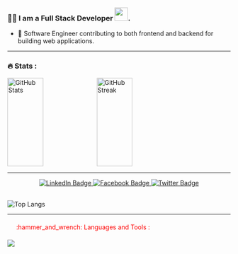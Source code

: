 ### :woman_technologist: I am a Full Stack Developer <img src="https://media.giphy.com/media/WUlplcMpOCEmTGBtBW/giphy.gif" width="30">.
- :telescope: Software Engineer contributing to both frontend and backend for building web applications.
  
<hr/>

### :fire: Stats :

<div style="display: flex; flex-direction: row;">
  <img src="https://github-readme-stats.vercel.app/api?username=mijaleta&show_icons=true&theme=radical" alt="GitHub Stats" style="width: 40%; height: 200px;">
  <img src="https://streak-stats.demolab.com?user=mijaleta&theme=algolia&hide_border=true&border_radius=15.6&date_format=j%20M%5B%20Y%5D" alt="GitHub Streak" style="width: 40%; height: 200px;">
</div>
<hr/>
<div id="badges" align="center"  >
  <a href="https://www.linkedin.com/in/miretu-jaleta-995b22231/">
    <img src="https://img.shields.io/badge/LinkedIn-blue?style=for-the-badge&logo=linkedin&logoColor=white" alt="LinkedIn Badge"/>
  </a>
  <a href="https://facebook.com/miretu-jaleta">
    <img src="https://img.shields.io/badge/FaceBook-red?style=for-the-badge&logo=facebook&logoColor=white" alt="Facebook Badge"/>
  </a>
  <a href="https://twitter.com/mijaletac">
    <img src="https://img.shields.io/badge/Twitter-blue?style=for-the-badge&logo=twitter&logoColor=white" alt="Twitter Badge"/>
  </a>
</div>

  <br/>



![Top Langs](https://github-readme-stats.vercel.app/api/top-langs/?username=mijaleta&layout=compact&theme=algolia&hide_border=true&border_radius=15.6& )
</div>

<hr/>
<p style="  margin-top: 20px;
  margin-right: 20px;
  margin-bottom: 20px;
  margin-left: 20px;
  color:red;">
  :hammer_and_wrench: Languages and Tools :
</p>


<p >
  <a href="#">
    <img src="https://skillicons.dev/icons?i=js,py,nodejs,mongodb,react,materialui,git,xd,figma&theme=light" />
  </a>
</p>
